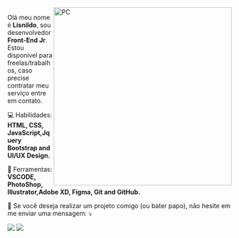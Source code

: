 <img src="https://cdn.dribbble.com/users/730703/screenshots/6581243/avento.gif" min-width="400px" max-width="400px" width="400px" align="right" alt="PC">

<p align="left"> 
  Olá meu nome é <strong>Lisnildo</strong>, sou desenvolvedor <strong>Front-End Jr</strong>. Estou disponível para freelas/trabalhos, caso precise contratar meu serviço entre em contato.
</p>

<p align="left">
   💻 Habilidades: <strong>HTML, CSS, JavaScript,Jquery Bootstrap and UI/UX Design.</strong>
</p>

<p align="left">
  🔧 Ferramentas: <strong>VSCODE, PhotoShop, Illustrator,Adobe XD, Figma, Git and GitHub.</strong>
</p>

<p align="left">
  💌 Se você deseja realizar um projeto comigo (ou bater papo), não hesite em me enviar uma mensagem: ⤵️
</p>

<p align="left">
  <a href="https://www.instagram.com/lisnildo" alt="Instagram">
  <img src="https://img.shields.io/badge/-Instagram-DF0174?style=for-the-badge&logo=instagram&logoColor=white&link=https://www.instagram.com/iuricoding/"/></a>

  <a href="https://www.linkedin.com/in/lisnildo" alt="Linkedin">
  <img src="https://img.shields.io/badge/-Linkedin-0e76a8?style=for-the-badge&logo=Linkedin&logoColor=white&link=https://www.linkedin.com/in/iuricode" /></a>
</p>  

